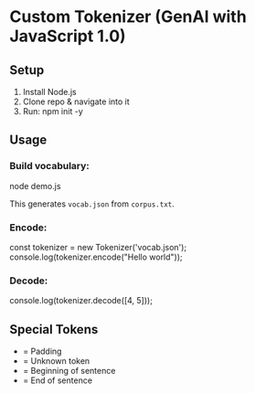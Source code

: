 
# Custom Tokenizer (GenAI with JavaScript 1.0)

## Setup
1. Install Node.js
2. Clone repo & navigate into it
3. Run:
   npm init -y

## Usage
### Build vocabulary:
node demo.js

This generates `vocab.json` from `corpus.txt`.

### Encode:

const tokenizer = new Tokenizer('vocab.json'); console.log(tokenizer.encode("Hello world"));

### Decode:

console.log(tokenizer.decode([4, 5]));

## Special Tokens
- <PAD> = Padding
- <UNK> = Unknown token
- <BOS> = Beginning of sentence
- <EOS> = End of sentence
